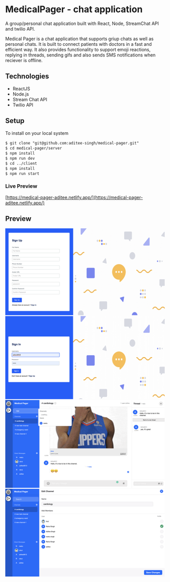 # MedicalPager - chat application
A group/personal chat application built with React, Node, StreamChat API and twilio API.

Medical Pager is a chat application that supports griup chats as well as personal chats. It is built to connect patients with doctors in a fast and efficient way. It also provides functionality to support emoji reactions, replying in threads, sending gifs and also sends SMS notifications when reciever is offline. 

## Technologies
* ReactJS
* Node.js
* Stream Chat API
* Twilio API

## Setup
To install on your local system 
```
$ git clone "git@github.com:aditee-singh/medical-pager.git"
$ cd medical-pager/server
$ npm install
$ npm run dev
$ cd ../client
$ npm install
$ npm run start
```

### Live Preview
[https://medical-pager-aditee.netlify.app/](https://medical-pager-aditee.netlify.app/)

## Preview
![Sign-up Page](sign-up.png)
![Sign-in Page](sign-in.png)
![Channel](channel.png)
![Edit/Creat Channel](editchannel.png)
